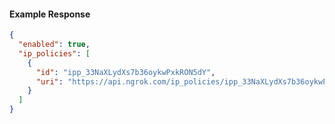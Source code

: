 <!-- Code generated for API Clients. DO NOT EDIT. -->

#### Example Response

```json
{
  "enabled": true,
  "ip_policies": [
    {
      "id": "ipp_33NaXLydXs7b36oykwPxkRON5dY",
      "uri": "https://api.ngrok.com/ip_policies/ipp_33NaXLydXs7b36oykwPxkRON5dY"
    }
  ]
}
```

